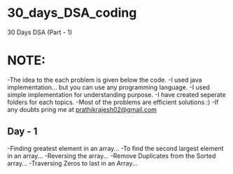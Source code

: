 # 30_days_DSA_coding
  30 Days DSA (Part - 1)
  
# NOTE:
  -The idea to the each problem is given below the code.
  -I used java implementation... but you can use any programming language.
  -I used simple implementation for understanding purpose.
  -I have created seperate folders for each topics.
  -Most of the problems are efficient solutions :)
  -If any doubts pring me at prathikrajesh02@gmail.com
  
## Day - 1
  -Finding greatest element in an array...
  -To find the second largest element in an array...
  -Reversing the array...
  -Remove Duplicates from the Sorted array...
  -Traversing Zeros to last in an Array...
